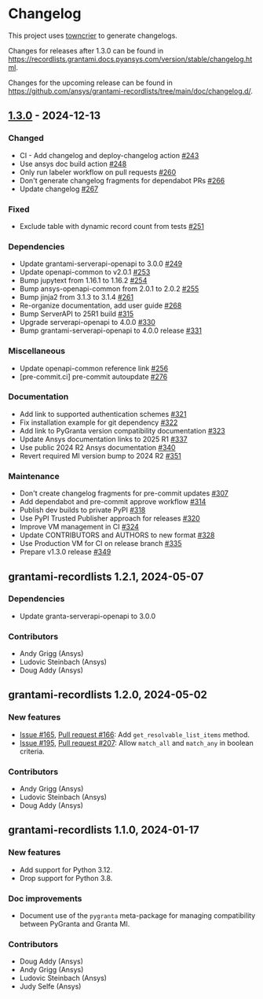 # Changelog

This project uses [towncrier](https://towncrier.readthedocs.io/) to generate changelogs.

Changes for releases after 1.3.0 can be found in
<https://recordlists.grantami.docs.pyansys.com/version/stable/changelog.html>.

Changes for the upcoming release can be found in
<https://github.com/ansys/grantami-recordlists/tree/main/doc/changelog.d/>.


## [1.3.0](https://github.com/ansys/grantami-recordlists/releases/tag/v1.3.0) - 2024-12-13


### Changed

- CI - Add changelog and deploy-changelog action [#243](https://github.com/ansys/grantami-recordlists/pull/243)
- Use ansys doc build action [#248](https://github.com/ansys/grantami-recordlists/pull/248)
- Only run labeler workflow on pull requests [#260](https://github.com/ansys/grantami-recordlists/pull/260)
- Don't generate changelog fragments for dependabot PRs [#266](https://github.com/ansys/grantami-recordlists/pull/266)
- Update changelog [#267](https://github.com/ansys/grantami-recordlists/pull/267)


### Fixed

- Exclude table with dynamic record count from tests [#251](https://github.com/ansys/grantami-recordlists/pull/251)


### Dependencies

- Update grantami-serverapi-openapi to 3.0.0 [#249](https://github.com/ansys/grantami-recordlists/pull/249)
- Update openapi-common to v2.0.1 [#253](https://github.com/ansys/grantami-recordlists/pull/253)
- Bump jupytext from 1.16.1 to 1.16.2 [#254](https://github.com/ansys/grantami-recordlists/pull/254)
- Bump ansys-openapi-common from 2.0.1 to 2.0.2 [#255](https://github.com/ansys/grantami-recordlists/pull/255)
- Bump jinja2 from 3.1.3 to 3.1.4 [#261](https://github.com/ansys/grantami-recordlists/pull/261)
- Re-organize documentation, add user guide [#268](https://github.com/ansys/grantami-recordlists/pull/268)
- Bump ServerAPI to 25R1 build [#315](https://github.com/ansys/grantami-recordlists/pull/315)
- Upgrade serverapi-openapi to 4.0.0 [#330](https://github.com/ansys/grantami-recordlists/pull/330)
- Bump grantami-serverapi-openapi to 4.0.0 release [#331](https://github.com/ansys/grantami-recordlists/pull/331)


### Miscellaneous

- Update openapi-common reference link [#256](https://github.com/ansys/grantami-recordlists/pull/256)
- [pre-commit.ci] pre-commit autoupdate [#276](https://github.com/ansys/grantami-recordlists/pull/276)


### Documentation

- Add link to supported authentication schemes [#321](https://github.com/ansys/grantami-recordlists/pull/321)
- Fix installation example for git dependency [#322](https://github.com/ansys/grantami-recordlists/pull/322)
- Add link to PyGranta version compatibility documentation [#323](https://github.com/ansys/grantami-recordlists/pull/323)
- Update Ansys documentation links to 2025 R1 [#337](https://github.com/ansys/grantami-recordlists/pull/337)
- Use public 2024 R2 Ansys documentation [#340](https://github.com/ansys/grantami-recordlists/pull/340)
- Revert required MI version bump to 2024 R2 [#351](https://github.com/ansys/grantami-recordlists/pull/351)


### Maintenance

- Don't create changelog fragments for pre-commit updates [#307](https://github.com/ansys/grantami-recordlists/pull/307)
- Add dependabot and pre-commit approve workflow [#314](https://github.com/ansys/grantami-recordlists/pull/314)
- Publish dev builds to private PyPI [#318](https://github.com/ansys/grantami-recordlists/pull/318)
- Use PyPI Trusted Publisher approach for releases [#320](https://github.com/ansys/grantami-recordlists/pull/320)
- Improve VM management in CI [#324](https://github.com/ansys/grantami-recordlists/pull/324)
- Update CONTRIBUTORS and AUTHORS to new format [#328](https://github.com/ansys/grantami-recordlists/pull/328)
- Use Production VM for CI on release branch [#335](https://github.com/ansys/grantami-recordlists/pull/335)
- Prepare v1.3.0 release [#349](https://github.com/ansys/grantami-recordlists/pull/349)

## grantami-recordlists 1.2.1, 2024-05-07

### Dependencies

* Update granta-serverapi-openapi to 3.0.0

### Contributors

* Andy Grigg (Ansys)
* Ludovic Steinbach (Ansys)
* Doug Addy (Ansys)


## grantami-recordlists 1.2.0, 2024-05-02

### New features

* [Issue #165](https://github.com/ansys/grantami-recordlists/issues/165),
  [Pull request #166](https://github.com/ansys/grantami-recordlists/pull/166): Add `get_resolvable_list_items` method.
* [Issue #195](https://github.com/ansys/grantami-recordlists/issues/195),
  [Pull request #207](https://github.com/ansys/grantami-recordlists/pull/207): Allow `match_all` and `match_any` in boolean criteria.

### Contributors

* Andy Grigg (Ansys)
* Ludovic Steinbach (Ansys)
* Doug Addy (Ansys)

## grantami-recordlists 1.1.0, 2024-01-17

### New features

* Add support for Python 3.12.
* Drop support for Python 3.8.

### Doc improvements

* Document use of the `pygranta` meta-package for managing compatibility between PyGranta and
  Granta MI.

### Contributors

* Doug Addy (Ansys)
* Andy Grigg (Ansys)
* Ludovic Steinbach (Ansys)
* Judy Selfe (Ansys)
